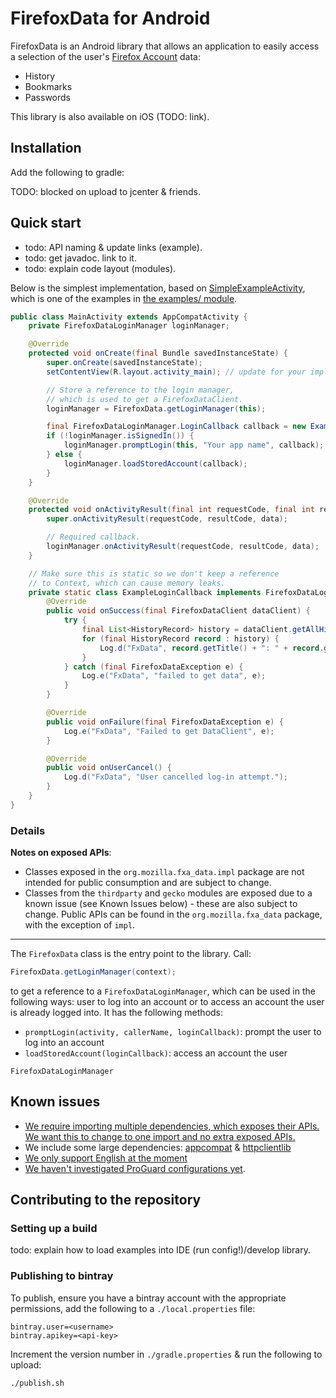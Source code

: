# FirefoxData for Android
FirefoxData is an Android library that allows an application to easily access a
selection of the user's [Firefox Account][fxa] data:
* History
* Bookmarks
* Passwords

This library is also available on iOS (TODO: link).

## Installation
Add the following to gradle:

TODO: blocked on upload to jcenter & friends.

## Quick start
* todo: API naming & update links (example).
* todo: get javadoc. link to it.
* todo: explain code layout (modules).

Below is the simplest implementation, based on [SimpleExampleActivity][], which
is one of the examples in [the examples/ module][example].

```java
public class MainActivity extends AppCompatActivity {
    private FirefoxDataLoginManager loginManager;

    @Override
    protected void onCreate(final Bundle savedInstanceState) {
        super.onCreate(savedInstanceState);
        setContentView(R.layout.activity_main); // update for your implementation.

        // Store a reference to the login manager,
        // which is used to get a FirefoxDataClient.
        loginManager = FirefoxData.getLoginManager(this);

        final FirefoxDataLoginManager.LoginCallback callback = new ExampleLoginCallback(this);
        if (!loginManager.isSignedIn()) {
            loginManager.promptLogin(this, "Your app name", callback);
        } else {
            loginManager.loadStoredAccount(callback);
        }
    }

    @Override
    protected void onActivityResult(final int requestCode, final int resultCode, final Intent data) {
        super.onActivityResult(requestCode, resultCode, data);

        // Required callback.
        loginManager.onActivityResult(requestCode, resultCode, data);
    }

    // Make sure this is static so we don't keep a reference
    // to Context, which can cause memory leaks.
    private static class ExampleLoginCallback implements FirefoxDataLoginManager.LoginCallback {
        @Override
        public void onSuccess(final FirefoxDataClient dataClient) {
            try {
                final List<HistoryRecord> history = dataClient.getAllHistory().getResult();
                for (final HistoryRecord record : history) {
                    Log.d("FxData", record.getTitle() + ": " + record.getURI());
                }
            } catch (final FirefoxDataException e) {
                Log.e("FxData", "failed to get data", e);
            }
        }

        @Override
        public void onFailure(final FirefoxDataException e) {
            Log.e("FxData", "Failed to get DataClient", e);
        }

        @Override
        public void onUserCancel() {
            Log.d("FxData", "User cancelled log-in attempt.");
        }
    }
}
```

### Details
**Notes on exposed APIs**:
* Classes exposed in the `org.mozilla.fxa_data.impl` package are not intended
for public consumption and are subject to change.
* Classes from the `thirdparty` and `gecko` modules are exposed due to a known
issue (see Known Issues below) - these are also subject to change. Public APIs
can be found in the `org.mozilla.fxa_data` package, with the exception of
`impl`.

---

The `FirefoxData` class is the entry point to the library. Call:
```java
FirefoxData.getLoginManager(context);
```

to get a reference to a `FirefoxDataLoginManager`, which can be used in the
following ways:
user to log into an account or to access an account the user is already logged
into. It has the following methods:
* `promptLogin(activity, callerName, loginCallback)`: prompt the user to log
into an account
* `loadStoredAccount(loginCallback)`: access an account the user

`FirefoxDataLoginManager`

## Known issues
* [We require importing multiple dependencies, which exposes their APIs. We want
this to change to one import and no extra exposed APIs.][i-deps]
* We include some large dependencies: [appcompat][i-appcompat] &
[httpclientlib][i-httpclientlib]
* [We only support English at the moment][i-l10n]
* [We haven't investigated ProGuard configurations yet][i-proguard].

## Contributing to the repository

### Setting up a build
todo: explain how to load examples into IDE (run config!)/develop library.

### Publishing to bintray
To publish, ensure you have a bintray account with the appropriate permissions,
add the following to a `./local.properties` file:

```
bintray.user=<username>
bintray.apikey=<api-key>
```

Increment the version number in `./gradle.properties` & run the following to
upload:

```
./publish.sh
```

[SimpleExampleActivity]: https://github.com/mozilla-mobile/FirefoxData-android/blob/master/example/src/main/java/org/mozilla/fxa_data/example/SimpleExampleActivity.java
[example]: https://github.com/mozilla-mobile/FirefoxData-android/tree/master/example/src/main/java/org/mozilla/fxa_data/example
[fxa]: https://developer.mozilla.org/en-US/docs/Mozilla/Tech/Firefox_Accounts

[i-deps]: https://github.com/mozilla-mobile/FirefoxData-android/issues/12
[i-httpclientlib]: https://github.com/mozilla-mobile/FirefoxData-android/issues/4
[i-appcompat]: https://github.com/mozilla-mobile/FirefoxData-android/issues/13
[i-l10n]: https://github.com/mozilla-mobile/FirefoxData-android/issues/17
[i-proguard]: https://github.com/mozilla-mobile/FirefoxData-android/issues/16
